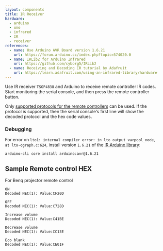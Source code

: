 ```yaml
---
layout: components
title: IR Receiver
hardware:
  - arduino
  - uno
  - infrared
  - IR
  - receiver
references:
  - name: Use Arduino AVR Board version 1.6.21
    url: https://forum.arduino.cc/index.php?topic=574020.0
  - name: IRLib2 for Arduino Infrared
    url: https://github.com/cyborg5/IRLib2
  - name: Receiving and Decoding IR tutorial by Adafruit
    url: https://learn.adafruit.com/using-an-infrared-library/hardware-needed
---
```


Use IR receiver `TSOP4838` and Arduino to receive remote controller IR codes. Start monitoring the serial console, and then press the remote controller button.

Only [supported protocols for the remote controllers](https://github.com/cyborg5/IRLib2/blob/master/IRLibProtocols/IRLibProtocols.h#L15-L29) can be used. If the protocol is supported, then the serial console's first line will show the decoded protocol and the hex code values.

### Debugging

For error on `lto1: internal compiler error: in lto_output_varpool_node, at lto-cgraph.c:624`, install version `1.6.21` of the [IR Arduino library](https://github.com/cyborg5/IRLib2):

```
arduino-cli core install arduino:avr@1.6.21
```

## Sample Remote control HEX

For Benq projector remote control

```
ON
Decoded NEC(1): Value:CF20D

OFF
Decoded NEC(1): Value:C728D

Increase volume
Decoded NEC(1): Value:C41BE

Decrease volume
Decoded NEC(1): Value:CC13E

Eco blank
Decoded NEC(1): Value:CE01F
```
